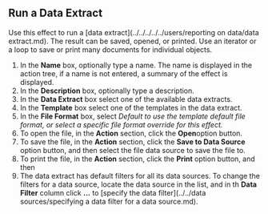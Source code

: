 ## Run a Data Extract

Use this effect to run a [data extract](../../../../../users/reporting on data/data extract.md). The result can be saved, opened, or printed. Use an iterator or a loop to save or print many documents for individual objects.

1.  In the **Name** box, optionally type a name. The name is displayed in the action tree, if a name is not entered, a summary of the effect is displayed.
2.  In the **Description** box, optionally type a description.
3.  In the **Data Extract** box select one of the available data extracts.
4.  In the **Template** box select one of the templates in the data extract.
5.  In the **File Format** box, select <span style="FONT-STYLE: italic">Default to use the template default file format, or select a specific file format override for this effect.
6.  To open the file, in the **Action** section, click the **Open**option button.
7.  To save the file, in the **Action** section, click the **Save to Data Source** option button, and then select the file data source to save the file to.
8.  To print the file, in the **Action** section, click the **Print** option button, and then
9.  The data extract has default filters for all its data sources. To change the filters for a data source, locate the data source in the list, and in th **Data Filter** column click **...** to [specify the data filter](../../data sources/specifying a data filter for a data source.md).
